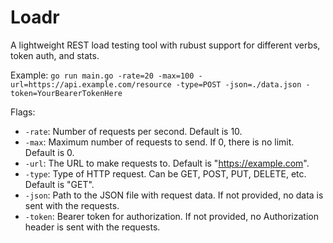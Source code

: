 # Loadr

A lightweight REST load testing tool with rubust support for different verbs, token auth, and stats.

Example:
`go run main.go -rate=20 -max=100 -url=https://api.example.com/resource -type=POST -json=./data.json -token=YourBearerTokenHere`

Flags:
- `-rate`: Number of requests per second. Default is 10.
- `-max`: Maximum number of requests to send. If 0, there is no limit. Default is 0.
- `-url`: The URL to make requests to. Default is "https://example.com".
- `-type`: Type of HTTP request. Can be GET, POST, PUT, DELETE, etc. Default is "GET".
- `-json`: Path to the JSON file with request data. If not provided, no data is sent with the requests.
- `-token`: Bearer token for authorization. If not provided, no Authorization header is sent with the requests.
